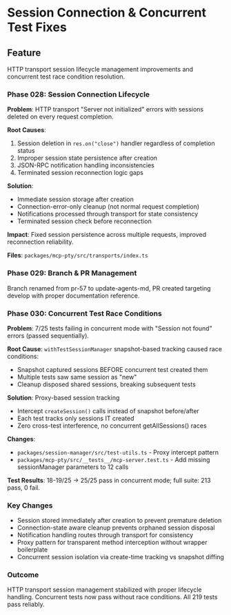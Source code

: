 # Session Connection & Concurrent Test Fixes

## Feature

HTTP transport session lifecycle management improvements and concurrent test race condition resolution.

### Phase 028: Session Connection Lifecycle

**Problem**: HTTP transport "Server not initialized" errors with sessions deleted on every request completion.

**Root Causes**:
1. Session deletion in `res.on("close")` handler regardless of completion status
2. Improper session state persistence after creation
3. JSON-RPC notification handling inconsistencies
4. Terminated session reconnection logic gaps

**Solution**:
- Immediate session storage after creation
- Connection-error-only cleanup (not normal request completion)
- Notifications processed through transport for state consistency
- Terminated session check before reconnection

**Impact**: Fixed session persistence across multiple requests, improved reconnection reliability.

**Files**: `packages/mcp-pty/src/transports/index.ts`

### Phase 029: Branch & PR Management

Branch renamed from pr-57 to update-agents-md, PR created targeting develop with proper documentation reference.

### Phase 030: Concurrent Test Race Conditions

**Problem**: 7/25 tests failing in concurrent mode with "Session not found" errors (passed sequentially).

**Root Cause**: `withTestSessionManager` snapshot-based tracking caused race conditions:
- Snapshot captured sessions BEFORE concurrent test created them
- Multiple tests saw same session as "new"
- Cleanup disposed shared sessions, breaking subsequent tests

**Solution**: Proxy-based session tracking
- Intercept `createSession()` calls instead of snapshot before/after
- Each test tracks only sessions IT created
- Zero cross-test interference, no concurrent getAllSessions() races

**Changes**:
- `packages/session-manager/src/test-utils.ts` - Proxy intercept pattern
- `packages/mcp-pty/src/__tests__/mcp-server.test.ts` - Add missing sessionManager parameters to 12 calls

**Test Results**: 18-19/25 → 25/25 pass in concurrent mode; full suite: 213 pass, 0 fail.

### Key Changes

- Session stored immediately after creation to prevent premature deletion
- Connection-state aware cleanup prevents orphaned session disposal
- Notification handling routes through transport for consistency
- Proxy pattern for transparent method interception without wrapper boilerplate
- Concurrent session isolation via create-time tracking vs snapshot diffing

### Outcome

HTTP transport session management stabilized with proper lifecycle handling. Concurrent tests now pass without race conditions. All 219 tests pass reliably.
